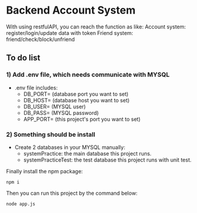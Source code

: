 # Backend Account System

With using restfulAPI, you can reach the function as like:
Account system: register/login/update data with token
Friend system: friend/check/block/unfriend

## To do list

### 1) Add .env file, which needs communicate with MYSQL

* .env file includes:
    * DB_PORT= (database port you want to set)
    * DB_HOST= (database host you want to set)
    * DB_USER= (MYSQL user)
    * DB_PASS= (MYSQL password)
    * APP_PORT= (this project's port you want to set)

### 2) Something should be install

* Create 2 databases in your MYSQL manually:
    * systemPractice: the main database this project runs.
    * systemPracticeTest: the test database this project runs with unit test.

Finally install the npm package:
```
npm i
```

Then you can run this project by the command below:
```
node app.js
```


